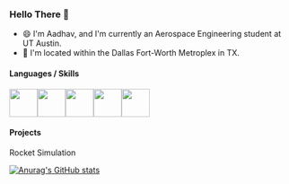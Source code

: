 ### Hello There 👋

-  :smile: I'm Aadhav, and I'm currently an Aerospace Engineering student at UT Austin.
-  :round_pushpin: I'm located within the Dallas Fort-Worth Metroplex in TX.

#### Languages / Skills
<img src="https://cdn.icon-icons.com/icons2/2107/PNG/512/file_type_matlab_icon_130398.png" width="50" height="50"><img src="https://img.icons8.com/color/452/javascript--v1.png" width="50" height="50"><img src="https://cdn.iconscout.com/icon/free/png-256/java-60-1174953.png" width = "50" height = "50"><img src="https://upload.wikimedia.org/wikipedia/commons/thumb/3/3f/Git_icon.svg/1024px-Git_icon.svg.png" width = "50" height = "50"><img src="https://cdn.iconscout.com/icon/free/png-512/node-js-1-1174935.png" width = "50" height = "50">

#### Projects
Rocket Simulation

[![Anurag's GitHub stats](https://github-readme-stats.vercel.app/api?username=aadhav0818&show_icons=true&theme=tokyonight)](https://github.com/anuraghazra/github-readme-stats)

